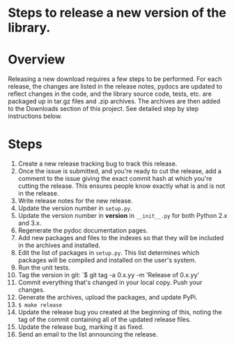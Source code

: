 # Steps to release a new version of the library.

# Overview

Releasing a new download requires a few steps to be performed. For each release, the changes are listed in the release notes, pydocs are updated to reflect changes in the code, and the library source code, tests, etc. are packaged up in tar.gz files and .zip archives. The archives are then added to the Downloads section of this project. See detailed step by step instructions below.

# Steps

1. Create a new release tracking bug to track this release.
1. Once the issue is submitted, and you're ready to cut the release, add a comment to the issue giving the exact commit hash at which you're cutting the release.  This ensures people know exactly what is and is not in the release.
1. Write release notes for the new release.
1. Update the version number in `setup.py`.
1. Update the version number in __version__ in `__init__.py` for both Python 2.x and 3.x.
1. Regenerate the pydoc documentation pages.
1. Add new packages and files to the indexes so that they will be included in the archives and installed.
1. Edit the list of packages in `setup.py`. This list determines which packages will be compiled and installed on the user's system.
1. Run the unit tests.
1. Tag the version in git: `$ git tag -a 0.x.yy -m 'Release of 0.x.yy'
1. Commit everything that's changed in your local copy.  Push your changes.
1. Generate the archives, upload the packages, and update PyPi.
1. `$ make release`
1. Update the release bug you created at the beginning of this, noting the tag of the commit containing all of the updated release files.
1. Update the release bug, marking it as fixed.
1. Send an email to the list announcing the release.